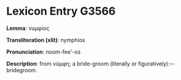 # Lexicon Entry G3566

**Lemma**: νυμφίος

**Transliteration (xlit)**: nymphíos

**Pronunciation**: noom-fee'-os

**Description**:
from νύμφη; a bride-groom (literally or figuratively):--bridegroom.

